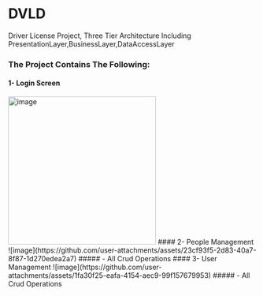 # DVLD
Driver License Project, Three Tier Architecture Including PresentationLayer,BusinessLayer,DataAccessLayer
### The Project Contains The Following:
#### 1- Login Screen
<img src="https://github.com/user-attachments/assets/ae6c2c8f-cd07-450b-9a9a-958b9d3925dd" alt="image" width="300"/>
#### 2- People Management
![image](https://github.com/user-attachments/assets/23cf93f5-2d83-40a7-8f87-1d270edea2a7)
##### - All Crud Operations
#### 3- User Management
![image](https://github.com/user-attachments/assets/1fa30f25-eafa-4154-aec9-99f157679953)
##### - All Crud Operations





